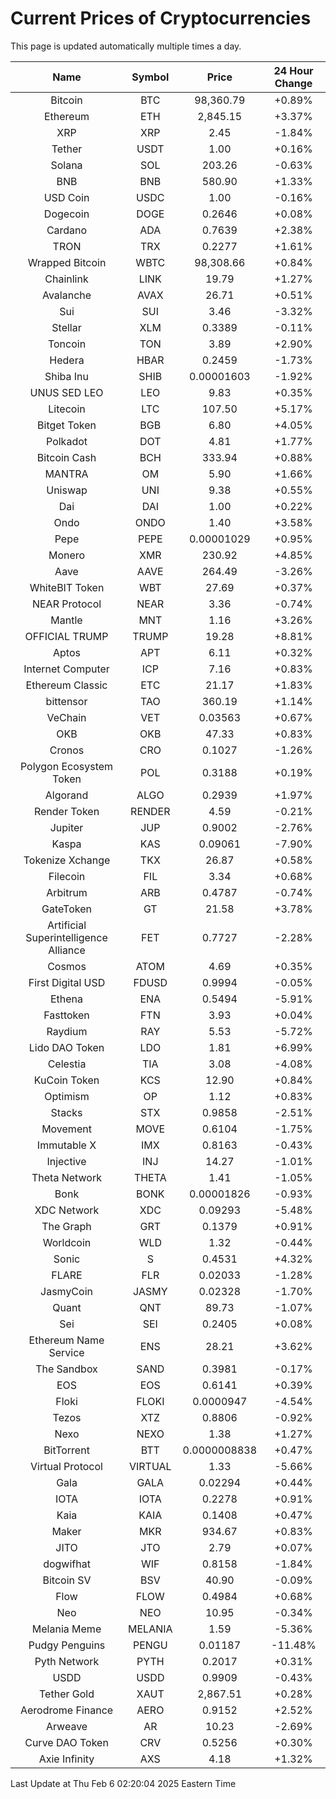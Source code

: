 # Current Prices of Cryptocurrencies
This page is updated automatically multiple times a day.

| Name | Symbol | Price | 24 Hour Change |
| :---: |:---:| :---: | :---: |
| Bitcoin | BTC | 98,360.79 | +0.89% |
| Ethereum | ETH | 2,845.15 | +3.37% |
| XRP | XRP | 2.45 | -1.84% |
| Tether | USDT | 1.00 | +0.16% |
| Solana | SOL | 203.26 | -0.63% |
| BNB | BNB | 580.90 | +1.33% |
| USD Coin | USDC | 1.00 | -0.16% |
| Dogecoin | DOGE | 0.2646 | +0.08% |
| Cardano | ADA | 0.7639 | +2.38% |
| TRON | TRX | 0.2277 | +1.61% |
| Wrapped Bitcoin | WBTC | 98,308.66 | +0.84% |
| Chainlink | LINK | 19.79 | +1.27% |
| Avalanche | AVAX | 26.71 | +0.51% |
| Sui | SUI | 3.46 | -3.32% |
| Stellar | XLM | 0.3389 | -0.11% |
| Toncoin | TON | 3.89 | +2.90% |
| Hedera | HBAR | 0.2459 | -1.73% |
| Shiba Inu | SHIB | 0.00001603 | -1.92% |
| UNUS SED LEO | LEO | 9.83 | +0.35% |
| Litecoin | LTC | 107.50 | +5.17% |
| Bitget Token | BGB | 6.80 | +4.05% |
| Polkadot | DOT | 4.81 | +1.77% |
| Bitcoin Cash | BCH | 333.94 | +0.88% |
| MANTRA | OM | 5.90 | +1.66% |
| Uniswap | UNI | 9.38 | +0.55% |
| Dai | DAI | 1.00 | +0.22% |
| Ondo | ONDO | 1.40 | +3.58% |
| Pepe | PEPE | 0.00001029 | +0.95% |
| Monero | XMR | 230.92 | +4.85% |
| Aave | AAVE | 264.49 | -3.26% |
| WhiteBIT Token | WBT | 27.69 | +0.37% |
| NEAR Protocol | NEAR | 3.36 | -0.74% |
| Mantle | MNT | 1.16 | +3.26% |
| OFFICIAL TRUMP | TRUMP | 19.28 | +8.81% |
| Aptos | APT | 6.11 | +0.32% |
| Internet Computer | ICP | 7.16 | +0.83% |
| Ethereum Classic | ETC | 21.17 | +1.83% |
| bittensor | TAO | 360.19 | +1.14% |
| VeChain | VET | 0.03563 | +0.67% |
| OKB | OKB | 47.33 | +0.83% |
| Cronos | CRO | 0.1027 | -1.26% |
| Polygon Ecosystem Token | POL | 0.3188 | +0.19% |
| Algorand | ALGO | 0.2939 | +1.97% |
| Render Token | RENDER | 4.59 | -0.21% |
| Jupiter | JUP | 0.9002 | -2.76% |
| Kaspa | KAS | 0.09061 | -7.90% |
| Tokenize Xchange | TKX | 26.87 | +0.58% |
| Filecoin | FIL | 3.34 | +0.68% |
| Arbitrum | ARB | 0.4787 | -0.74% |
| GateToken | GT | 21.58 | +3.78% |
| Artificial Superintelligence Alliance | FET | 0.7727 | -2.28% |
| Cosmos | ATOM | 4.69 | +0.35% |
| First Digital USD | FDUSD | 0.9994 | -0.05% |
| Ethena | ENA | 0.5494 | -5.91% |
| Fasttoken | FTN | 3.93 | +0.04% |
| Raydium | RAY | 5.53 | -5.72% |
| Lido DAO Token | LDO | 1.81 | +6.99% |
| Celestia | TIA | 3.08 | -4.08% |
| KuCoin Token | KCS | 12.90 | +0.84% |
| Optimism | OP | 1.12 | +0.83% |
| Stacks | STX | 0.9858 | -2.51% |
| Movement | MOVE | 0.6104 | -1.75% |
| Immutable X | IMX | 0.8163 | -0.43% |
| Injective | INJ | 14.27 | -1.01% |
| Theta Network | THETA | 1.41 | -1.05% |
| Bonk | BONK | 0.00001826 | -0.93% |
| XDC Network | XDC | 0.09293 | -5.48% |
| The Graph | GRT | 0.1379 | +0.91% |
| Worldcoin | WLD | 1.32 | -0.44% |
| Sonic | S | 0.4531 | +4.32% |
| FLARE | FLR | 0.02033 | -1.28% |
| JasmyCoin | JASMY | 0.02328 | -1.70% |
| Quant | QNT | 89.73 | -1.07% |
| Sei | SEI | 0.2405 | +0.08% |
| Ethereum Name Service | ENS | 28.21 | +3.62% |
| The Sandbox | SAND | 0.3981 | -0.17% |
| EOS | EOS | 0.6141 | +0.39% |
| Floki | FLOKI | 0.0000947 | -4.54% |
| Tezos | XTZ | 0.8806 | -0.92% |
| Nexo | NEXO | 1.38 | +1.27% |
| BitTorrent | BTT | 0.0000008838 | +0.47% |
| Virtual Protocol | VIRTUAL | 1.33 | -5.66% |
| Gala | GALA | 0.02294 | +0.44% |
| IOTA | IOTA | 0.2278 | +0.91% |
| Kaia | KAIA | 0.1408 | +0.47% |
| Maker | MKR | 934.67 | +0.83% |
| JITO | JTO | 2.79 | +0.07% |
| dogwifhat | WIF | 0.8158 | -1.84% |
| Bitcoin SV | BSV | 40.90 | -0.09% |
| Flow | FLOW | 0.4984 | +0.68% |
| Neo | NEO | 10.95 | -0.34% |
| Melania Meme | MELANIA | 1.59 | -5.36% |
| Pudgy Penguins | PENGU | 0.01187 | -11.48% |
| Pyth Network | PYTH | 0.2017 | +0.31% |
| USDD | USDD | 0.9909 | -0.43% |
| Tether Gold | XAUT | 2,867.51 | +0.28% |
| Aerodrome Finance | AERO | 0.9152 | +2.52% |
| Arweave | AR | 10.23 | -2.69% |
| Curve DAO Token | CRV | 0.5256 | +0.30% |
| Axie Infinity | AXS | 4.18 | +1.32% |

Last Update at Thu Feb  6 02:20:04 2025 Eastern Time